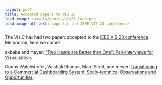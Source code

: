 ```yaml
---
layout: post
title: Accepted papers to VIS 23
lead-image: /assets/photos/vis23-logo.png
lead-image-alt-text: Logo for the IEEE VIS 23 conference
---
```


The Vis.C has had two papers accepted to the [IEEE VIS 23 conference](https://ieeevis.org/year/2023/welcome). Melbourne, here we come!

akbaba and meyer: ["Two Heads are Better than One": Pair-Interviews for Visualization](https://osf.io/h793u/).

Conny Walchshofer, Vaishali Dhanoa, Marc Streit, and meyer: [Transitioning to a Commercial Dashboarding System: Socio-technical Observations and Opportunities](https://jku-vds-lab.at/publications/2023_barriers/).

